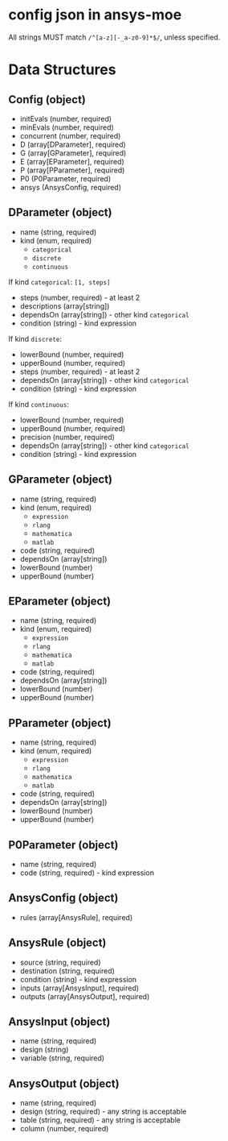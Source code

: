 # config json in ansys-moe

All strings MUST match `/^[a-z][-_a-z0-9]*$/`, unless specified.

# Data Structures

## Config (object)

- initEvals (number, required)
- minEvals (number, required)
- concurrent (number, required)
- D (array[DParameter], required)
- G (array[GParameter], required)
- E (array[EParameter], required)
- P (array[PParameter], required)
- P0 (P0Parameter, required)
- ansys (AnsysConfig, required)

## DParameter (object)

- name (string, required)
- kind (enum, required)
  - `categorical`
  - `discrete`
  - `continuous`

If kind `categorical`: `[1, steps]`
- steps (number, required) - at least 2
- descriptions (array[string])
- dependsOn (array[string]) - other kind `categorical`
- condition (string) - kind expression

If kind `discrete`:
- lowerBound (number, required)
- upperBound (number, required)
- steps (number, required) - at least 2
- dependsOn (array[string]) - other kind `categorical`
- condition (string) - kind expression

If kind `continuous`:
- lowerBound (number, required)
- upperBound (number, required)
- precision (number, required)
- dependsOn (array[string]) - other kind `categorical`
- condition (string) - kind expression

## GParameter (object)

- name (string, required)
- kind (enum, required)
  - `expression`
  - `rlang`
  - `mathematica`
  - `matlab`
- code (string, required)
- dependsOn (array[string])
- lowerBound (number)
- upperBound (number)

## EParameter (object)

- name (string, required)
- kind (enum, required)
  - `expression`
  - `rlang`
  - `mathematica`
  - `matlab`
- code (string, required)
- dependsOn (array[string])
- lowerBound (number)
- upperBound (number)

## PParameter (object)

- name (string, required)
- kind (enum, required)
  - `expression`
  - `rlang`
  - `mathematica`
  - `matlab`
- code (string, required)
- dependsOn (array[string])
- lowerBound (number)
- upperBound (number)

## P0Parameter (object)

- name (string, required)
- code (string, required) - kind expression

## AnsysConfig (object)

- rules (array[AnsysRule], required)

## AnsysRule (object)

- source (string, required)
- destination (string, required)
- condition (string) - kind expression
- inputs (array[AnsysInput], required)
- outputs (array[AnsysOutput], required)

## AnsysInput (object)

- name (string, required)
- design (string)
- variable (string, required)

## AnsysOutput (object)

- name (string, required)
- design (string, required) - any string is acceptable
- table (string, required) - any string is acceptable
- column (number, required)

